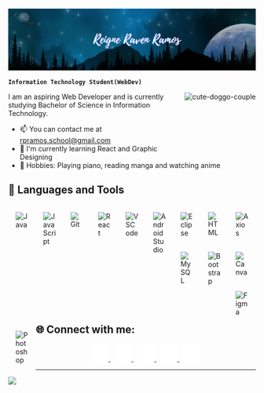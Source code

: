 <!--# 🌌 Reigne Raven Ramos-->
<p align="center" ><img align="center" src="https://github.com/ReigneRaven/ReigneRaven/blob/main/img/raven-readme-header.png" /></p>

**`Information Technology Student(WebDev)`** 

<img alt="cute-doggo-couple" align="right" width="auto" height="120" src="https://media.tenor.com/h67tbKxNTyAAAAAi/corgi-love.gif">

I am an aspiring Web Developer and is currently studying Bachelor of Science in Information Technology.

*   📫  You can contact me at [rpramos.school@gmail.com](mailto:rpramos.school@gmail.com)
*   🌱  I'm currently learning React and Graphic Designing
*   🎯  Hobbies: Playing piano, reading manga and watching anime

<h2>🧰 Languages and Tools</h2>
<img align="left" alt="Java" width="26px" style="padding:15px;" src="https://cdn.jsdelivr.net/gh/devicons/devicon@latest/icons/java/java-original.svg" />
<img align="left" alt="JavaScript" width="26px" style="padding:15px;" src="https://cdn.jsdelivr.net/gh/devicons/devicon@latest/icons/javascript/javascript-original.svg" />
<img align="left" alt="Git" width="26px" style="padding:15px;" src="https://cdn.jsdelivr.net/gh/devicons/devicon/icons/git/git-original.svg" />
<img align="left" alt="React" width="26px" style="padding:15px;" src="https://cdn.jsdelivr.net/gh/devicons/devicon/icons/react/react-original.svg" />
<img align="left" alt="VSCode" width="26px" style="padding:15px;" src="https://cdn.jsdelivr.net/gh/devicons/devicon/icons/vscode/vscode-original.svg" />
<img align="left" alt="AndroidStudio" width="26px" style="padding:15px;" src="https://cdn.jsdelivr.net/gh/devicons/devicon/icons/androidstudio/androidstudio-original.svg" />
<img align="left" alt="Eclipse" width="26px" style="padding:15px;" src="https://cdn.jsdelivr.net/gh/devicons/devicon@latest/icons/eclipse/eclipse-original.svg" />
<img align="left" alt="HTML" width="26px" style="padding:15px;" src="https://cdn.jsdelivr.net/gh/devicons/devicon@latest/icons/html5/html5-original.svg" />
<img align="left" alt="Axios" width="26px" style="padding:15px;" src="https://cdn.jsdelivr.net/gh/devicons/devicon@latest/icons/axios/axios-plain.svg" />
<img align="left" alt="MySQL" width="26px" style="padding:15px;" src="https://cdn.jsdelivr.net/gh/devicons/devicon@latest/icons/mysql/mysql-original.svg" />
<img align="left" alt="Bootstrap" width="26px" style="padding:15px;" src="https://cdn.jsdelivr.net/gh/devicons/devicon@latest/icons/bootstrap/bootstrap-original.svg" />
<img align="left" alt="Canva" width="26px" style="padding:15px;" src="https://cdn.jsdelivr.net/gh/devicons/devicon@latest/icons/canva/canva-original.svg" />
<img align="left" alt="Figma" width="26px" style="padding:15px;" src="https://cdn.jsdelivr.net/gh/devicons/devicon@latest/icons/figma/figma-original.svg" />
<img align="left" alt="Photoshop" width="26px" style="padding:15px;" src="https://cdn.jsdelivr.net/gh/devicons/devicon@latest/icons/photoshop/photoshop-original.svg" />
          
<br />
<br />

<h2>🌐 Connect with me:</h2>

<p align="center">
 <a href="https://www.facebook.com/reigneraven.ramos/">
   <picture>
     <!--<source media="(prefers-color-scheme: dark)" srcset="https://github.com/ReigneRaven/ReigneRaven/blob/main/img/facebook-light.svg">-->
     <!--<source media="(prefers-color-scheme: light)" srcset="https://github.com/ReigneRaven/ReigneRaven/blob/main/img/facebook-dark.svg">-->
     <img alt="Facebook logo" src="https://github.com/ReigneRaven/ReigneRaven/blob/main/img/facebook-dark.svg" height="35">
   </picture>
 </a>
 &nbsp;
 <a href="https://dev.to/reigneraven">
   <picture>
     <!--<source media="(prefers-color-scheme: dark)" srcset="https://github.com/ReigneRaven/ReigneRaven/blob/main/img/dev-light.svg">-->
     <!--<source media="(prefers-color-scheme: light)" srcset="https://github.com/ReigneRaven/ReigneRaven/blob/main/img/dev-dark.svg">-->
     <img alt="Dev logo" src="https://github.com/ReigneRaven/ReigneRaven/blob/main/img/dev-dark.svg" height="35">
   </picture>
 </a>
 &nbsp;
 <a href="https://gitlab.com/ReigneRaven">
   <picture>
     <!--<source media="(prefers-color-scheme: dark)" srcset="https://github.com/ReigneRaven/ReigneRaven/blob/main/img/gitlab-light.svg">-->
     <!--<source media="(prefers-color-scheme: light)" srcset="https://github.com/ReigneRaven/ReigneRaven/blob/main/img/gitlab-dark.svg">-->
     <img alt="Dev logo" src="https://github.com/ReigneRaven/ReigneRaven/blob/main/img/gitlab-dark.svg" height="35">
   </picture>
 </a>
 &nbsp;
 <a href="https://www.linkedin.com/in/reigne-raven-ramos-98a103253/">
   <picture>
     <!--<source media="(prefers-color-scheme: dark)" srcset="https://github.com/ReigneRaven/ReigneRaven/blob/main/img/linkedin-light.svg">-->
     <!--<source media="(prefers-color-scheme: light)" srcset="https://github.com/ReigneRaven/ReigneRaven/blob/main/img/linkedin-dark.svg">-->
     <img alt="Linkedin logo" src="https://github.com/ReigneRaven/ReigneRaven/blob/main/img/linkedin-dark.svg" height="35">
   </picture>
 </a>
 &nbsp;
 <a href="https://www.instagram.com/rimuru_sama1004/">
   <picture>
     <!--<source media="(prefers-color-scheme: dark)" srcset="https://github.com/ReigneRaven/ReigneRaven/blob/main/img/instagram-light.svg">-->
     <!--<source media="(prefers-color-scheme: light)" srcset="https://github.com/ReigneRaven/ReigneRaven/blob/main/img/instagram-dark.svg">-->
     <img alt="Instagram logo" src="https://github.com/ReigneRaven/ReigneRaven/blob/main/img/instagram-dark.svg" height="35">
   </picture>
 </a>
</p>

------------------------------
<p align="left">
    <a href="https://discord.com/users/1038482905753714779"><img src="https://lanyard.cnrad.dev/api/1038482905753714779?borderRadius=8px&hideDiscrim=true"/></a>
  <!--&nbsp; &nbsp;
    <img alt="cute-doggo-couple" width="auto" height="210" src="https://media.tenor.com/h67tbKxNTyAAAAAi/corgi-love.gif">-->
</p>

 <!--<img alt="doggo" width="auto" src="https://mir-s3-cdn-cf.behance.net/project_modules/1400/74731f76965389.5c7945b0cfcc3.gif">-->
